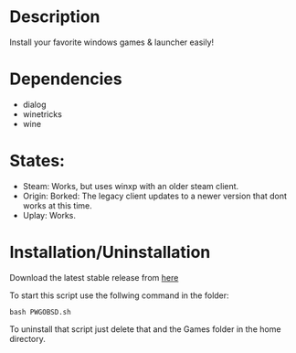 # Description

Install your favorite windows games & launcher easily!

# Dependencies

- dialog
- winetricks
- wine

# States:

- Steam: Works, but uses winxp with an older steam client.
- Origin: Borked: The legacy client updates to a newer version that dont works at this time.
- Uplay: Works.

# Installation/Uninstallation

Download the latest stable release from [here](https://github.com/Alexander88207/PWGOBSD/releases)

To start this script use the follwing command in the folder:
```
bash PWGOBSD.sh
```

To uninstall that script just delete that and the Games folder in the home directory.
